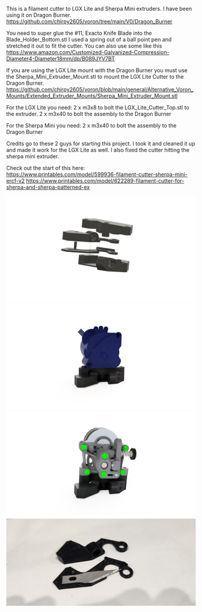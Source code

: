This is a filament cutter to LGX Lite and Sherpa Mini extruders. I have been using it on Dragon Burner. https://github.com/chirpy2605/voron/tree/main/V0/Dragon_Burner

You need to super glue the #11, Exacto Knife Blade into the Blade_Holder_Bottom.stl
I used a spring out of a ball point pen and stretched it out to fit the cutter. You can also use some like this https://www.amazon.com/Customized-Galvanized-Compression-Diameter4-Diameter18mm/dp/B089JYV7BT

If you are using the LGX Lite mount with the Dragon Burner you must use the Sherpa_Mini_Extruder_Mount.stl to mount the LGX Lite Cutter to the Dragon Burner.
https://github.com/chirpy2605/voron/blob/main/general/Alternative_Voron_Mounts/Extended_Extruder_Mounts/Sherpa_Mini_Extruder_Mount.stl

For the LGX Lite you need:
2 x m3x8 to bolt the LGX_Lite_Cutter_Top.stl to the extruder.
2 x m3x40 to bolt the assembly to the Dragon Burner

For the Sherpa Mini you need:
2 x m3x40 to bolt the assembly to the Dragon Burner

Credits go to these 2 guys for starting this project. I took it and cleaned it up and made it work for the LGX Lite as well. I also fixed the cutter hitting the sherpa mini extruder.

Check out the start of this here:
https://www.printables.com/model/599936-filament-cutter-sherpa-mini-ercf-v2
https://www.printables.com/model/622289-filament-cutter-for-sherpa-and-sherpa-patterned-ex


![3dthat ERCF_Filament_Cutter](https://github.com/3Dthat/ERCF-Filament-Cutter/blob/3Dthat/Images/Sherpa%20Mini%20Exploded.png)
![3dthat ERCF_Filament_Cutter](https://github.com/3Dthat/ERCF-Filament-Cutter/blob/3Dthat/Images/LGX_Lite_Render.png)
![3dthat ERCF_Filament_Cutter](https://github.com/3Dthat/ERCF-Filament-Cutter/blob/3Dthat/Images/Sherpa_mini_render.PNG)
![3dthat ERCF_Filament_Cutter](https://github.com/3Dthat/ERCF-Filament-Cutter/blob/3Dthat/Images/BladeAngle.jpg)
